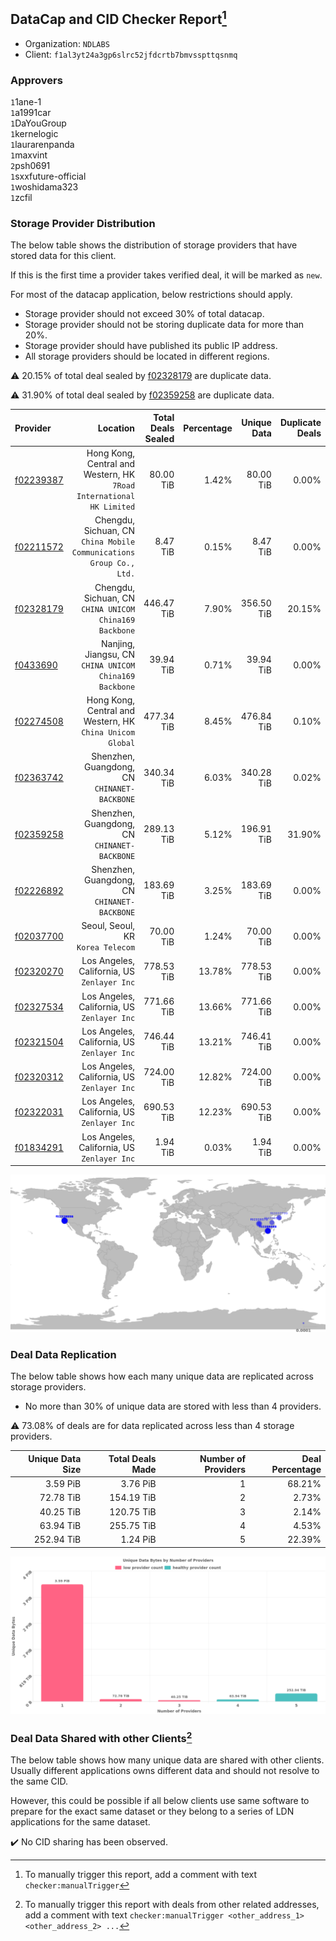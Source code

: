 ## DataCap and CID Checker Report[^1]
 - Organization: `NDLABS`
 - Client: `f1al3yt24a3gp6slrc52jfdcrtb7bmvsspttqsnmq`
### Approvers
`1`1ane-1<br/>`1`a1991car<br/>`1`DaYouGroup<br/>`1`kernelogic<br/>`1`laurarenpanda<br/>`1`maxvint<br/>`2`psh0691<br/>`1`sxxfuture-official<br/>`1`woshidama323<br/>`1`zcfil

### Storage Provider Distribution
The below table shows the distribution of storage providers that have stored data for this client.

If this is the first time a provider takes verified deal, it will be marked as `new`.

For most of the datacap application, below restrictions should apply.
 - Storage provider should not exceed 30% of total datacap.
 - Storage provider should not be storing duplicate data for more than 20%.
 - Storage provider should have published its public IP address.
 - All storage providers should be located in different regions.

⚠️ 20.15% of total deal sealed by [f02328179](https://filfox.info/en/address/f02328179) are duplicate data.

⚠️ 31.90% of total deal sealed by [f02359258](https://filfox.info/en/address/f02359258) are duplicate data.

| Provider                                              |                                                                Location | Total Deals Sealed | Percentage | Unique Data | Duplicate Deals |
| :---------------------------------------------------- | ----------------------------------------------------------------------: | -----------------: | ---------: | ----------: | --------------: |
| [f02239387](https://filfox.info/en/address/f02239387) | Hong Kong, Central and Western, HK<br/>`7Road International HK Limited` |          80.00 TiB |      1.42% |   80.00 TiB |           0.00% |
| [f02211572](https://filfox.info/en/address/f02211572) |  Chengdu, Sichuan, CN<br/>`China Mobile Communications Group Co., Ltd.` |           8.47 TiB |      0.15% |    8.47 TiB |           0.00% |
| [f02328179](https://filfox.info/en/address/f02328179) |               Chengdu, Sichuan, CN<br/>`CHINA UNICOM China169 Backbone` |         446.47 TiB |      7.90% |  356.50 TiB |          20.15% |
| [f0433690](https://filfox.info/en/address/f0433690)   |               Nanjing, Jiangsu, CN<br/>`CHINA UNICOM China169 Backbone` |          39.94 TiB |      0.71% |   39.94 TiB |           0.00% |
| [f02274508](https://filfox.info/en/address/f02274508) |            Hong Kong, Central and Western, HK<br/>`China Unicom Global` |         477.34 TiB |      8.45% |  476.84 TiB |           0.10% |
| [f02363742](https://filfox.info/en/address/f02363742) |                         Shenzhen, Guangdong, CN<br/>`CHINANET-BACKBONE` |         340.34 TiB |      6.03% |  340.28 TiB |           0.02% |
| [f02359258](https://filfox.info/en/address/f02359258) |                         Shenzhen, Guangdong, CN<br/>`CHINANET-BACKBONE` |         289.13 TiB |      5.12% |  196.91 TiB |          31.90% |
| [f02226892](https://filfox.info/en/address/f02226892) |                         Shenzhen, Guangdong, CN<br/>`CHINANET-BACKBONE` |         183.69 TiB |      3.25% |  183.69 TiB |           0.00% |
| [f02037700](https://filfox.info/en/address/f02037700) |                                    Seoul, Seoul, KR<br/>`Korea Telecom` |          70.00 TiB |      1.24% |   70.00 TiB |           0.00% |
| [f02320270](https://filfox.info/en/address/f02320270) |                          Los Angeles, California, US<br/>`Zenlayer Inc` |         778.53 TiB |     13.78% |  778.53 TiB |           0.00% |
| [f02327534](https://filfox.info/en/address/f02327534) |                          Los Angeles, California, US<br/>`Zenlayer Inc` |         771.66 TiB |     13.66% |  771.66 TiB |           0.00% |
| [f02321504](https://filfox.info/en/address/f02321504) |                          Los Angeles, California, US<br/>`Zenlayer Inc` |         746.44 TiB |     13.21% |  746.41 TiB |           0.00% |
| [f02320312](https://filfox.info/en/address/f02320312) |                          Los Angeles, California, US<br/>`Zenlayer Inc` |         724.00 TiB |     12.82% |  724.00 TiB |           0.00% |
| [f02322031](https://filfox.info/en/address/f02322031) |                          Los Angeles, California, US<br/>`Zenlayer Inc` |         690.53 TiB |     12.23% |  690.53 TiB |           0.00% |
| [f01834291](https://filfox.info/en/address/f01834291) |                          Los Angeles, California, US<br/>`Zenlayer Inc` |           1.94 TiB |      0.03% |    1.94 TiB |           0.00% |

<img src="https://raw.githubusercontent.com/data-preservation-programs/filplus-checker-assets/main/filecoin-project/filecoin-plus-large-datasets/issues/2084/1695624194078.png"/>

### Deal Data Replication
The below table shows how each many unique data are replicated across storage providers.

- No more than 30% of unique data are stored with less than 4 providers.

⚠️ 73.08% of deals are for data replicated across less than 4 storage providers.

| Unique Data Size | Total Deals Made | Number of Providers | Deal Percentage |
| ---------------: | ---------------: | ------------------: | --------------: |
|         3.59 PiB |         3.76 PiB |                   1 |          68.21% |
|        72.78 TiB |       154.19 TiB |                   2 |           2.73% |
|        40.25 TiB |       120.75 TiB |                   3 |           2.14% |
|        63.94 TiB |       255.75 TiB |                   4 |           4.53% |
|       252.94 TiB |         1.24 PiB |                   5 |          22.39% |

<img src="https://raw.githubusercontent.com/data-preservation-programs/filplus-checker-assets/main/filecoin-project/filecoin-plus-large-datasets/issues/2084/1695624194819.png"/>

### Deal Data Shared with other Clients[^3]
The below table shows how many unique data are shared with other clients.
Usually different applications owns different data and should not resolve to the same CID.

However, this could be possible if all below clients use same software to prepare for the exact same dataset or they belong to a series of LDN applications for the same dataset.

✔️ No CID sharing has been observed.

[^1]: To manually trigger this report, add a comment with text `checker:manualTrigger`

[^2]: Deals from those addresses are combined into this report as they are specified with `checker:manualTrigger`

[^3]: To manually trigger this report with deals from other related addresses, add a comment with text `checker:manualTrigger <other_address_1> <other_address_2> ...`
